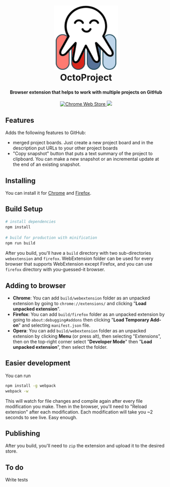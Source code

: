 <h1 align="center">
  <br>
  <a href="https://github.com/Starcounter/OctoProject">
    <img src="./icons/logo.svg" alt="OctoProject logo" width="200">
  </a>
  <br>
  OctoProject
  <br>
</h1>

<h4 align="center">Browser extension that helps to work with multiple projects on GitHub</h4>

<p align="center">
  <a href="https://chrome.google.com/webstore/detail/octoproject/hgaipodkndbjmmkjielfphdnfhgnagfj">
    <img src="https://img.shields.io/chrome-web-store/v/hgaipodkndbjmmkjielfphdnfhgnagfj.svg"
         alt="Chrome Web Store">
  </a>
  <a href="https://addons.mozilla.org/en-US/firefox/addon/octoproject/">
    <img src="https://img.shields.io/amo/v/octoproject.svg">
    </a>
</p>

## Features

Adds the following features to GitHub:

- merged project boards. Just create a new project board and in the description put URLs to your other project boards
- "Copy snapshot" button that puts a text summary of the project to clipboard. You can make a new snapshot or an incremental update at the end of an existing snapshot.

## Installing

You can install it for [Chrome](https://chrome.google.com/webstore/detail/octoproject/hgaipodkndbjmmkjielfphdnfhgnagfj) and [Firefox](https://addons.mozilla.org/en-US/firefox/addon/octoproject/).

## Build Setup

``` bash
# install dependencies
npm install

# build for production with minification
npm run build

```

After you build, you'll have a `build` directory with two sub-directories `webextension` and `firefox`. WebExtension folder can be used for every browser that supports WebExtension except Firefox, and you can use `firefox` directory with you-guessed-it browser.

## Adding to browser

- **Chrome**: You can add `build/webextension` folder as an unpacked extension by going to `chrome://extensions/` and clicking "**Load unpacked extension**".
- **Firefox**: You can add `build/firefox` folder as an unpacked extension by going to `about:debugging#addons` then clicking "**Load Temporary Add-on**" and selecting `manifest.json` file.
- **Opera**: You can add `build/webextension` folder as an unpacked extension by clicking **Menu** (or press alt), then selecting "Extensions", then on the top-right corner select "**Developer Mode**" then "**Load unpacked extension**", then select the folder.

## Easier development

You can run 
``` bash
npm install -g webpack
webpack -w
```
This will watch for file changes and compile again after every file modification you make. Then in the browser, you'll need to "Reload extension" after each modification. Each modification will take you ~2 seconds to see live. Easy enough.

## Publishing

After you build, you'll need to `zip` the extension and upload it to the desired store.

## To do

Write tests
